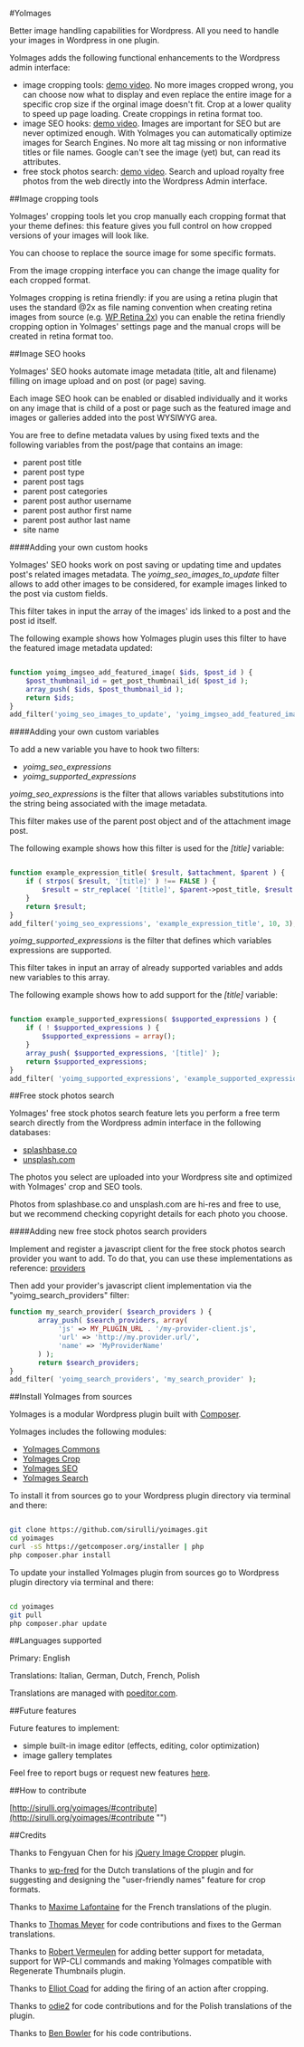 #YoImages

Better image handling capabilities for Wordpress.
All you need to handle your images in Wordpress in one plugin.

YoImages adds the following functional enhancements to the Wordpress admin interface:
- image cropping tools: [demo video](https://www.youtube.com/watch?v=nGkn7A8gA6M ""). No more images cropped wrong, you can choose now what to display and even replace the entire image for a specific crop size if the orginal image doesn't fit. Crop at a lower quality to speed up page loading. Create croppings in retina format too.
- image SEO hooks: [demo video](https://www.youtube.com/watch?v=ZMv4Pqp4HQA ""). Images are important for SEO but are never optimized enough. With YoImages you can automatically optimize images for Search Engines. No more alt tag missing or non informative titles or file names. Google can't see the image (yet) but, can read its attributes.
- free stock photos search: [demo video](https://www.youtube.com/watch?v=QH9uzQ2hE_c ""). Search and upload royalty free photos from the web directly into the Wordpress Admin interface.


##Image cropping tools

YoImages' cropping tools let you crop manually each cropping format that your theme defines: this feature gives you full control on how cropped versions of your images will look like.

You can choose to replace the source image for some specific formats.

From the image cropping interface you can change the image quality for each cropped format.

YoImages cropping is retina friendly: if you are using a retina plugin that uses the standard @2x as file naming convention when creating retina images from source (e.g. [WP Retina 2x](https://wordpress.org/plugins/wp-retina-2x/ "")) you can enable the retina friendly cropping option in YoImages' settings page and the manual crops will be created in retina format too.

##Image SEO hooks

YoImages' SEO hooks automate image metadata (title, alt and filename) filling on image upload and on post (or page) saving.

Each image SEO hook can be enabled or disabled individually and it works on any image that is child of a post or page such as the featured image and images or galleries added into the post WYSIWYG area.

You are free to define metadata values by using fixed texts and the following variables from the post/page that contains an image:
- parent post title
- parent post type
- parent post tags
- parent post categories
- parent post author username
- parent post author first name
- parent post author last name
- site name


####Adding your own custom hooks

YoImages' SEO hooks work on post saving or updating time and updates post's related images metadata.
The *yoimg_seo_images_to_update* filter allows to add other images to be considered, for example images linked to the post via custom fields.

This filter takes in input the array of the images' ids linked to a post and the post id itself.

The following example shows how YoImages plugin uses this filter to have the featured image metadata updated:

```php

function yoimg_imgseo_add_featured_image( $ids, $post_id ) {
	$post_thumbnail_id = get_post_thumbnail_id( $post_id );
	array_push( $ids, $post_thumbnail_id );
	return $ids;
}
add_filter('yoimg_seo_images_to_update', 'yoimg_imgseo_add_featured_image', 10, 2);

```


####Adding your own custom variables

To add a new variable you have to hook two filters:
- *yoimg_seo_expressions*
- *yoimg_supported_expressions*


*yoimg_seo_expressions* is the filter that allows variables substitutions into the string being associated with the image metadata.

This filter makes use of the parent post object and of the attachment image post.

The following example shows how this filter is used for the *\[title\]* variable: 

```php

function example_expression_title( $result, $attachment, $parent ) {
	if ( strpos( $result, '[title]' ) !== FALSE ) {
		$result = str_replace( '[title]', $parent->post_title, $result );
	}
	return $result;
}
add_filter('yoimg_seo_expressions', 'example_expression_title', 10, 3);

```

*yoimg_supported_expressions* is the filter that defines which variables expressions are supported.

This filter takes in input an array of already supported variables and adds new variables to this array.

The following example shows how to add support for the *\[title\]* variable:

```php

function example_supported_expressions( $supported_expressions ) {
	if ( ! $supported_expressions ) {
		$supported_expressions = array();
	}
	array_push( $supported_expressions, '[title]' );
	return $supported_expressions;
}
add_filter( 'yoimg_supported_expressions', 'example_supported_expressions', 10, 1 );

```


##Free stock photos search

YoImages' free stock photos search feature lets you perform a free term search directly from the Wordpress admin interface in the following databases:
- [splashbase.co](http://www.splashbase.co/ "")
- [unsplash.com](https://unsplash.com/ "")

The photos you select are uploaded into your Wordpress site and optimized with YoImages' crop and SEO tools.

Photos from splashbase.co and unsplash.com are hi-res and free to use, but we recommend checking copyright details for each photo you choose.


####Adding new free stock photos search providers

Implement and register a javascript client for the free stock photos search provider you want to add.
To do that, you can use these implementations as reference: [providers](https://github.com/sirulli/yoimages-search/blob/master/inc/js/providers "")

Then add your provider's javascript client implementation via the "yoimg_search_providers" filter: 

```php
function my_search_provider( $search_providers ) {
       array_push( $search_providers, array(
			'js' => MY_PLUGIN_URL . '/my-provider-client.js',
			'url' => 'http://my.provider.url/',
			'name' => 'MyProviderName'
	   ) );
       return $search_providers;
}
add_filter( 'yoimg_search_providers', 'my_search_provider' );
```



##Install YoImages from sources

YoImages is a modular Wordpress plugin built with [Composer](https://getcomposer.org/ "").

YoImages includes the following modules:

* [YoImages Commons](https://github.com/sirulli/yoimages-commons "")
* [YoImages Crop](https://github.com/sirulli/yoimages-crop "")
* [YoImages SEO](https://github.com/sirulli/yoimages-seo "")
* [YoImages Search](https://github.com/sirulli/yoimages-search "")


To install it from sources go to your Wordpress plugin directory via terminal and there:

```sh

git clone https://github.com/sirulli/yoimages.git
cd yoimages
curl -sS https://getcomposer.org/installer | php
php composer.phar install

```


To update your installed YoImages plugin from sources go to Wordpress plugin directory via terminal and there: 

```sh

cd yoimages
git pull
php composer.phar update

```

##Languages supported

Primary: English

Translations: Italian, German, Dutch, French, Polish

Translations are managed with [poeditor.com](https://poeditor.com/projects/view?id=25799 "").

##Future features

Future features to implement:
- simple built-in image editor (effects, editing, color optimization)
- image gallery templates


Feel free to report bugs or request new features [here](https://github.com/sirulli/yoimages/issues "").

##How to contribute

[http://sirulli.org/yoimages/#contribute](http://sirulli.org/yoimages/#contribute "")

##Credits

Thanks to Fengyuan Chen for his [jQuery Image Cropper](http://fengyuanchen.github.io/cropper/ "") plugin.

Thanks to [wp-fred](https://profiles.wordpress.org/wp-fred-1/ "") for the Dutch translations of the plugin and for suggesting and designing the "user-friendly names" feature for crop formats.

Thanks to [Maxime Lafontaine](http://www.maximelafontaine.net/ "") for the French translations of the plugin.

Thanks to [Thomas Meyer](https://github.com/tmconnect/ "") for code contributions and fixes to the German translations.

Thanks to [Robert Vermeulen](https://github.com/robert388 "") for adding better support for metadata, support for WP-CLI commands and making YoImages compatible with Regenerate Thumbnails plugin.

Thanks to [Elliot Coad](https://github.com/ecoad "") for adding the firing of an action after cropping.

Thanks to [odie2](https://github.com/odie2/ "") for code contributions and for the Polish translations of the plugin.

Thanks to [Ben Bowler](https://github.com/benbowler "") for his code contributions.
